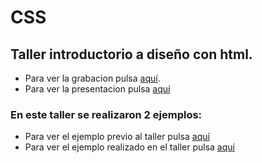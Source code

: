 # CSS 
## Taller introductorio a diseño con html.

- Para ver la grabacion pulsa [aquí](https://drive.google.com/file/d/1GCUrtsC4n0MOWc4-r_IFkMzDAxr6SmJC/view?usp=sharing).
- Para ver la presentacion pulsa [aquí](./Presentacion.pdf)

### En este taller se realizaron 2 ejemplos:
- Para ver el ejemplo previo al taller pulsa [aquí](./Ejemplo/)
- Para ver el ejemplo realizado en el taller pulsa [aquí](./EjemploClase/)